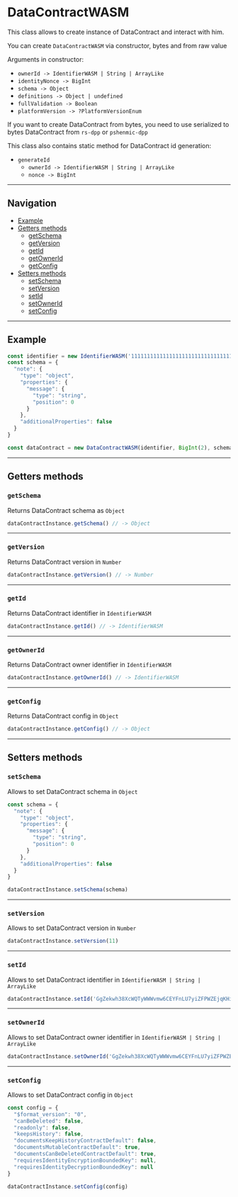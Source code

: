 # DataContractWASM

This class allows to create instance of DataContract and interact with him.

You can create `DataContractWASM` via constructor, bytes and from raw value

Arguments in constructor:

- `ownerId -> IdentifierWASM | String | ArrayLike`
- `identityNonce -> BigInt`
- `schema -> Object`
- `definitions -> Object | undefined`
- `fullValidation -> Boolean`
- `platformVersion -> ?PlatformVersionEnum`

If you want to create DataContract from bytes,
you need to use serialized to bytes DataContract from `rs-dpp` or `pshenmic-dpp`

This class also contains static method for DataContract id generation:

- `generateId`
    - `ownerId -> IdentifierWASM | String | ArrayLike`
    - `nonce -> BigInt`

___

## Navigation

- [Example](#example)
- [Getters methods](#getters-methods)
    - [getSchema](#getschema)
    - [getVersion](#getversion)
    - [getId](#getid)
    - [getOwnerId](#getownerid)
    - [getConfig](#getconfig)
- [Setters methods](#setters-methods)
    - [setSchema](#setschema)
    - [setVersion](#setversion)
    - [setId](#setid)
    - [setOwnerId](#setownerid)
    - [setConfig](#setconfig)

___

## Example

```js
const identifier = new IdentifierWASM('11111111111111111111111111111111')
const schema = {
  "note": {
    "type": "object",
    "properties": {
      "message": {
        "type": "string",
        "position": 0
      }
    },
    "additionalProperties": false
  }
}

const dataContract = new DataContractWASM(identifier, BigInt(2), schema, null, false)
```

___

## Getters methods

### `getSchema`

Returns DataContract schema as `Object`

```js
dataContractInstance.getSchema() // -> Object
```

___

### `getVersion`

Returns DataContract version in `Number`

```js
dataContractInstance.getVersion() // -> Number
```

___

### `getId`

Returns DataContract identifier in `IdentifierWASM`

```js
dataContractInstance.getId() // -> IdentifierWASM
```

___

### `getOwnerId`

Returns DataContract owner identifier in `IdentifierWASM`

```js
dataContractInstance.getOwnerId() // -> IdentifierWASM
```

___

### `getConfig`

Returns DataContract config in `Object`

```js
dataContractInstance.getConfig() // -> Object
```

___

## Setters methods

### `setSchema`

Allows to set DataContract schema in `Object`

```js
const schema = {
  "note": {
    "type": "object",
    "properties": {
      "message": {
        "type": "string",
        "position": 0
      }
    },
    "additionalProperties": false
  }
}

dataContractInstance.setSchema(schema)
```

___

### `setVersion`

Allows to set DataContract version in `Number`

```js
dataContractInstance.setVersion(11)
```

___

### `setId`

Allows to set DataContract identifier in `IdentifierWASM | String | ArrayLike`

```js
dataContractInstance.setId('GgZekwh38XcWQTyWWWvmw6CEYFnLU7yiZFPWZEjqKHit') 
```

___

### `setOwnerId`

Allows to set DataContract owner identifier in `IdentifierWASM | String | ArrayLike`

```js
dataContractInstance.setOwnerId('GgZekwh38XcWQTyWWWvmw6CEYFnLU7yiZFPWZEjqKHit')
```

___

### `setConfig`

Allows to set DataContract config in `Object`

```js
const config = {
  "$format_version": "0",
  "canBeDeleted": false,
  "readonly": false,
  "keepsHistory": false,
  "documentsKeepHistoryContractDefault": false,
  "documentsMutableContractDefault": true,
  "documentsCanBeDeletedContractDefault": true,
  "requiresIdentityEncryptionBoundedKey": null,
  "requiresIdentityDecryptionBoundedKey": null
}

dataContractInstance.setConfig(config)
```